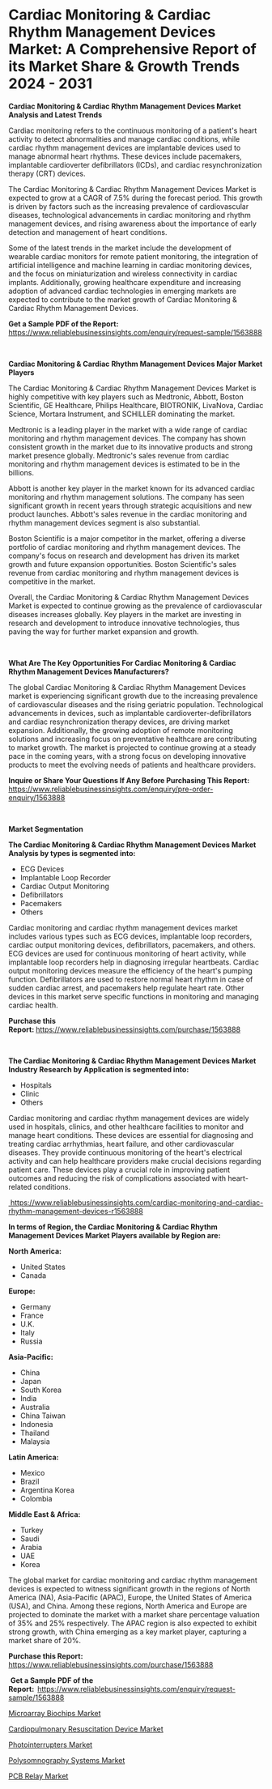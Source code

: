 <p><h1>Cardiac Monitoring & Cardiac Rhythm Management Devices Market: A Comprehensive Report of its Market Share & Growth Trends 2024 - 2031</h1></p><p><strong>Cardiac Monitoring & Cardiac Rhythm Management Devices Market Analysis and Latest Trends</strong></p>
<p><p>Cardiac monitoring refers to the continuous monitoring of a patient's heart activity to detect abnormalities and manage cardiac conditions, while cardiac rhythm management devices are implantable devices used to manage abnormal heart rhythms. These devices include pacemakers, implantable cardioverter defibrillators (ICDs), and cardiac resynchronization therapy (CRT) devices.</p><p>The Cardiac Monitoring & Cardiac Rhythm Management Devices Market is expected to grow at a CAGR of 7.5% during the forecast period. This growth is driven by factors such as the increasing prevalence of cardiovascular diseases, technological advancements in cardiac monitoring and rhythm management devices, and rising awareness about the importance of early detection and management of heart conditions.</p><p>Some of the latest trends in the market include the development of wearable cardiac monitors for remote patient monitoring, the integration of artificial intelligence and machine learning in cardiac monitoring devices, and the focus on miniaturization and wireless connectivity in cardiac implants. Additionally, growing healthcare expenditure and increasing adoption of advanced cardiac technologies in emerging markets are expected to contribute to the market growth of Cardiac Monitoring & Cardiac Rhythm Management Devices.</p></p>
<p><strong>Get a Sample PDF of the Report:&nbsp;</strong> <a href="https://www.reliablebusinessinsights.com/enquiry/request-sample/1563888">https://www.reliablebusinessinsights.com/enquiry/request-sample/1563888</a></p>
<p>&nbsp;</p>
<p><strong>Cardiac Monitoring & Cardiac Rhythm Management Devices Major Market Players</strong></p>
<p><p>The Cardiac Monitoring & Cardiac Rhythm Management Devices Market is highly competitive with key players such as Medtronic, Abbott, Boston Scientific, GE Healthcare, Philips Healthcare, BIOTRONIK, LivaNova, Cardiac Science, Mortara Instrument, and SCHILLER dominating the market.</p><p>Medtronic is a leading player in the market with a wide range of cardiac monitoring and rhythm management devices. The company has shown consistent growth in the market due to its innovative products and strong market presence globally. Medtronic's sales revenue from cardiac monitoring and rhythm management devices is estimated to be in the billions.</p><p>Abbott is another key player in the market known for its advanced cardiac monitoring and rhythm management solutions. The company has seen significant growth in recent years through strategic acquisitions and new product launches. Abbott's sales revenue in the cardiac monitoring and rhythm management devices segment is also substantial.</p><p>Boston Scientific is a major competitor in the market, offering a diverse portfolio of cardiac monitoring and rhythm management devices. The company's focus on research and development has driven its market growth and future expansion opportunities. Boston Scientific's sales revenue from cardiac monitoring and rhythm management devices is competitive in the market.</p><p>Overall, the Cardiac Monitoring & Cardiac Rhythm Management Devices Market is expected to continue growing as the prevalence of cardiovascular diseases increases globally. Key players in the market are investing in research and development to introduce innovative technologies, thus paving the way for further market expansion and growth.</p></p>
<p>&nbsp;</p>
<p><strong>What Are The Key Opportunities For Cardiac Monitoring & Cardiac Rhythm Management Devices Manufacturers?</strong></p>
<p><p>The global Cardiac Monitoring & Cardiac Rhythm Management Devices market is experiencing significant growth due to the increasing prevalence of cardiovascular diseases and the rising geriatric population. Technological advancements in devices, such as implantable cardioverter-defibrillators and cardiac resynchronization therapy devices, are driving market expansion. Additionally, the growing adoption of remote monitoring solutions and increasing focus on preventative healthcare are contributing to market growth. The market is projected to continue growing at a steady pace in the coming years, with a strong focus on developing innovative products to meet the evolving needs of patients and healthcare providers.</p></p>
<p><strong>Inquire or Share Your Questions If Any Before Purchasing This Report:</strong> <a href="https://www.reliablebusinessinsights.com/enquiry/pre-order-enquiry/1563888">https://www.reliablebusinessinsights.com/enquiry/pre-order-enquiry/1563888</a></p>
<p>&nbsp;</p>
<p><strong>Market Segmentation</strong></p>
<p><strong>The Cardiac Monitoring & Cardiac Rhythm Management Devices Market Analysis by types is segmented into:</strong></p>
<p><ul><li>ECG Devices</li><li>Implantable Loop Recorder</li><li>Cardiac Output Monitoring</li><li>Defibrillators</li><li>Pacemakers</li><li>Others</li></ul></p>
<p><p>Cardiac monitoring and cardiac rhythm management devices market includes various types such as ECG devices, implantable loop recorders, cardiac output monitoring devices, defibrillators, pacemakers, and others. ECG devices are used for continuous monitoring of heart activity, while implantable loop recorders help in diagnosing irregular heartbeats. Cardiac output monitoring devices measure the efficiency of the heart's pumping function. Defibrillators are used to restore normal heart rhythm in case of sudden cardiac arrest, and pacemakers help regulate heart rate. Other devices in this market serve specific functions in monitoring and managing cardiac health.</p></p>
<p><strong>Purchase this Report:&nbsp;</strong><a href="https://www.reliablebusinessinsights.com/purchase/1563888">https://www.reliablebusinessinsights.com/purchase/1563888</a></p>
<p>&nbsp;</p>
<p><strong>The Cardiac Monitoring & Cardiac Rhythm Management Devices Market Industry Research by Application is segmented into:</strong></p>
<p><ul><li>Hospitals</li><li>Clinic</li><li>Others</li></ul></p>
<p><p>Cardiac monitoring and cardiac rhythm management devices are widely used in hospitals, clinics, and other healthcare facilities to monitor and manage heart conditions. These devices are essential for diagnosing and treating cardiac arrhythmias, heart failure, and other cardiovascular diseases. They provide continuous monitoring of the heart's electrical activity and can help healthcare providers make crucial decisions regarding patient care. These devices play a crucial role in improving patient outcomes and reducing the risk of complications associated with heart-related conditions.</p></p>
<p><a href="https://www.reliablebusinessinsights.com/cardiac-monitoring-and-cardiac-rhythm-management-devices-r1563888">&nbsp;https://www.reliablebusinessinsights.com/cardiac-monitoring-and-cardiac-rhythm-management-devices-r1563888</a></p>
<p><strong>In terms of Region, the Cardiac Monitoring & Cardiac Rhythm Management Devices Market Players available by Region are:</strong></p>
<p>
    <p> <strong> North America: </strong>
        <ul>
            <li>United States</li>
            <li>Canada</li>
        </ul>
        </p> 
    <p> <strong> Europe: </strong>
        <ul>
            <li>Germany</li>
            <li>France</li>
            <li>U.K.</li>
            <li>Italy</li>
            <li>Russia</li>
        </ul>
        </p> 
    <p> <strong> Asia-Pacific: </strong>
        <ul>
            <li>China</li>
            <li>Japan</li>
            <li>South Korea</li>
            <li>India</li>
            <li>Australia</li>
            <li>China Taiwan</li>
            <li>Indonesia</li>
            <li>Thailand</li>
            <li>Malaysia</li>
        </ul>
        </p> 
    <p> <strong> Latin America: </strong>
        <ul>
            <li>Mexico</li>
            <li>Brazil</li>
            <li>Argentina Korea</li>
            <li>Colombia</li>
        </ul>
        </p> 
    <p> <strong> Middle East & Africa: </strong>
        <ul>
            <li>Turkey</li>
            <li>Saudi</li>
            <li>Arabia</li>
            <li>UAE</li>
            <li>Korea</li>
        </ul>
    </p>
    </p>
<p><p>The global market for cardiac monitoring and cardiac rhythm management devices is expected to witness significant growth in the regions of North America (NA), Asia-Pacific (APAC), Europe, the United States of America (USA), and China. Among these regions, North America and Europe are projected to dominate the market with a market share percentage valuation of 35% and 25% respectively. The APAC region is also expected to exhibit strong growth, with China emerging as a key market player, capturing a market share of 20%.</p></p>
<p><strong>Purchase this Report: </strong><a href="https://www.reliablebusinessinsights.com/purchase/1563888">https://www.reliablebusinessinsights.com/purchase/1563888</a></p>
<p>&nbsp;<strong>Get a Sample PDF of the Report:&nbsp;&nbsp;</strong><a href="https://www.reliablebusinessinsights.com/enquiry/request-sample/1563888">https://www.reliablebusinessinsights.com/enquiry/request-sample/1563888</a></p>
<p><strong></strong></p>
<p><p><a href="https://medium.com/@hakielkafi_83796/microarray-biochips-market-global-market-share-and-ranking-overall-sales-and-demand-forecast-69cc5d427c33">Microarray Biochips Market</a></p><p><a href="https://github.com/lizaRempel/Market-Research-Report-List-1/blob/main/cardiopulmonary-resuscitation-device-market.md">Cardiopulmonary Resuscitation Device Market</a></p><p><a href="https://medium.com/@alicemcglynn2022/global-photointerrupters-market-by-product-type-by-application-by-region-and-companies-industry-d752936eb5fc">Photointerrupters Market</a></p><p><a href="https://github.com/Krdamani25/Market-Research-Report-List-1/blob/main/polysomnography-systems-market.md">Polysomnography Systems Market</a></p><p><a href="https://medium.com/@brayannolanii/pcb-relay-market-market-segmentation-geographical-regions-and-market-forcast-till-2031-b54d2a2d20ce">PCB Relay Market</a></p></p>